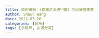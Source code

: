 ```yaml
---
title: 原创编配：《钢铁洪流进行曲》手风琴四重奏
author: Shawn Wang
date: 2022-03-28
categories: [音乐]
tags: [手风琴, 曲谱分享]
---
```




